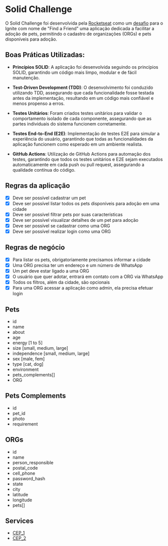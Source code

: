 # Solid Challenge

O Solid Challenge foi desenvolvida pela [Rocketseat](https://www.rocketseat.com.br/) como um [desafio](https://efficient-sloth-d85.notion.site/Desafio-03-0b927eb32dbd4f21ab40224ffdf6cf19#a32de3cb7ab146f4af1fa657e94697b1) para o Ignite com nome de "Find a Friend" uma aplicação dedicada a facilitar a adoção de pets, permitindo o cadastro de organizações (ORGs) e pets disponíveis para adoção.

## Boas Práticas Utilizadas:
- **Princípios SOLID**: A aplicação foi desenvolvida seguindo os princípios SOLID, garantindo um código mais limpo, modular e de fácil manutenção.

- **Test-Driven Development (TDD)**: O desenvolvimento foi conduzido utilizando TDD, assegurando que cada funcionalidade fosse testada antes da implementação, resultando em um código mais confiável e menos propenso a erros.

- **Testes Unitários**: Foram criados testes unitários para validar o comportamento isolado de cada componente, assegurando que as partes individuais do sistema funcionem corretamente.

- **Testes End-to-End (E2E)**: Implementação de testes E2E para simular a experiência do usuário, garantindo que todas as funcionalidades da aplicação funcionem como esperado em um ambiente realista.

- **GitHub Actions**: Utilização de GitHub Actions para automação dos testes, garantindo que todos os testes unitários e E2E sejam executados automaticamente em cada push ou pull request, assegurando a qualidade contínua do código.

## Regras da aplicação
- [x] Deve ser possível cadastrar um pet
- [x] Deve ser possível listar todos os pets disponíveis para adoção em uma cidade
- [x] Deve ser possível filtrar pets por suas características
- [x] Deve ser possível visualizar detalhes de um pet para adoção
- [x] Deve ser possível se cadastrar como uma ORG
- [x] Deve ser possível realizar login como uma ORG

## Regras de negócio
- [x] Para listar os pets, obrigatoriamente precisamos informar a cidade
- [x] Uma ORG precisa ter um endereço e um número de WhatsApp
- [x] Um pet deve estar ligado a uma ORG
- [x] O usuário que quer adotar, entrará em contato com a ORG via WhatsApp
- [x] Todos os filtros, além da cidade, são opcionais
- [x] Para uma ORG acessar a aplicação como admin, ela precisa efetuar login

## Pets
- id
- name
- about
- age 
- energy [1 to 5]
- size [small, medium, large]
- independence [small, medium, large]
- sex [male, fem]
- type [cat, dog]
- environment
- pets_complements[]
- ORG

## Pets Complements
- id
- pet_id
- photo
- requirement

## ORGs
- id
- name
- person_responsible
- postal_code
- cell_phone
- password_hash
- state
- city
- latitude
- longitude
- pets[]


## Services
- [CEP_1](https://brasilaberto.com/docs/v1/zipcode)
- [CEP_2](https://viacep.com.br/ws/09070000/json)
